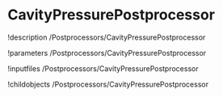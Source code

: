 <!-- MOOSE Documentation Stub: Remove this when content is added. -->

# CavityPressurePostprocessor
!description /Postprocessors/CavityPressurePostprocessor

!parameters /Postprocessors/CavityPressurePostprocessor

!inputfiles /Postprocessors/CavityPressurePostprocessor

!childobjects /Postprocessors/CavityPressurePostprocessor
